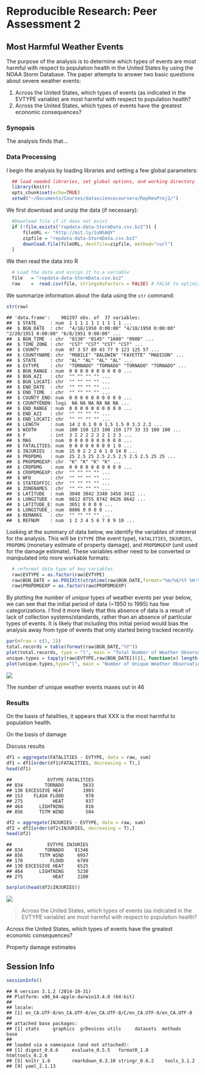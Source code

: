 # Reproducible Research: Peer Assessment 2
## Most Harmful Weather Events

The purpose of the analysis is to determine which types of events are most harmful with respect to population health in the United States by using the NOAA Storm Database. The paper attempts to answer two basic questions about severe weather events:

1. Across the United States, which types of events (as indicated in the EVTYPE variable) are most harmful with respect to population health?
2. Across the United States, which types of events have the greatest economic consequences?

### Synopsis

The analysis finds that...


### Data Processing
I begin the analysis by loading libraries and setting a few global parameters:


```r
  ## load needed libraries, set global options, and working directory
  library(knitr)
  opts_chunk$set(echo=TRUE)       
  setwd("~/Documents/Courses/datasciencecoursera/RepResProj2/")
```

We first download and unzip the data (if necessary):

```r
  #Download file if it does not exist
  if (!file.exists("repdata-data-StormData.csv.bz2")) {
      fileURL <- "http://bit.ly/1uNSAQY"
      zipfile = "repdata-data-StormData.csv.bz2"
      download.file(fileURL, destfile=zipfile, method="curl")
  }
```

We then read the data into R

```r
  # Load the data and assign it to a variable
  file   = "repdata-data-StormData.csv.bz2"
  raw    =  read.csv(file, stringsAsFactors = FALSE) # FALSE to optimize read speed
```

We summarize information about the data using the `str` command:


```r
str(raw)
```

```
## 'data.frame':	902297 obs. of  37 variables:
##  $ STATE__   : num  1 1 1 1 1 1 1 1 1 1 ...
##  $ BGN_DATE  : chr  "4/18/1950 0:00:00" "4/18/1950 0:00:00" "2/20/1951 0:00:00" "6/8/1951 0:00:00" ...
##  $ BGN_TIME  : chr  "0130" "0145" "1600" "0900" ...
##  $ TIME_ZONE : chr  "CST" "CST" "CST" "CST" ...
##  $ COUNTY    : num  97 3 57 89 43 77 9 123 125 57 ...
##  $ COUNTYNAME: chr  "MOBILE" "BALDWIN" "FAYETTE" "MADISON" ...
##  $ STATE     : chr  "AL" "AL" "AL" "AL" ...
##  $ EVTYPE    : chr  "TORNADO" "TORNADO" "TORNADO" "TORNADO" ...
##  $ BGN_RANGE : num  0 0 0 0 0 0 0 0 0 0 ...
##  $ BGN_AZI   : chr  "" "" "" "" ...
##  $ BGN_LOCATI: chr  "" "" "" "" ...
##  $ END_DATE  : chr  "" "" "" "" ...
##  $ END_TIME  : chr  "" "" "" "" ...
##  $ COUNTY_END: num  0 0 0 0 0 0 0 0 0 0 ...
##  $ COUNTYENDN: logi  NA NA NA NA NA NA ...
##  $ END_RANGE : num  0 0 0 0 0 0 0 0 0 0 ...
##  $ END_AZI   : chr  "" "" "" "" ...
##  $ END_LOCATI: chr  "" "" "" "" ...
##  $ LENGTH    : num  14 2 0.1 0 0 1.5 1.5 0 3.3 2.3 ...
##  $ WIDTH     : num  100 150 123 100 150 177 33 33 100 100 ...
##  $ F         : int  3 2 2 2 2 2 2 1 3 3 ...
##  $ MAG       : num  0 0 0 0 0 0 0 0 0 0 ...
##  $ FATALITIES: num  0 0 0 0 0 0 0 0 1 0 ...
##  $ INJURIES  : num  15 0 2 2 2 6 1 0 14 0 ...
##  $ PROPDMG   : num  25 2.5 25 2.5 2.5 2.5 2.5 2.5 25 25 ...
##  $ PROPDMGEXP: chr  "K" "K" "K" "K" ...
##  $ CROPDMG   : num  0 0 0 0 0 0 0 0 0 0 ...
##  $ CROPDMGEXP: chr  "" "" "" "" ...
##  $ WFO       : chr  "" "" "" "" ...
##  $ STATEOFFIC: chr  "" "" "" "" ...
##  $ ZONENAMES : chr  "" "" "" "" ...
##  $ LATITUDE  : num  3040 3042 3340 3458 3412 ...
##  $ LONGITUDE : num  8812 8755 8742 8626 8642 ...
##  $ LATITUDE_E: num  3051 0 0 0 0 ...
##  $ LONGITUDE_: num  8806 0 0 0 0 ...
##  $ REMARKS   : chr  "" "" "" "" ...
##  $ REFNUM    : num  1 2 3 4 5 6 7 8 9 10 ...
```

Looking at the summary of data below, we identify the variables of intererst for the analysis. This will be `EVTYPE` (the event type), `FATALITIES`, `INJURIES`, `PROPDMG` (monetary estimate of property damage), and `PROPDMGEXP` (unit used for the damage estimate). These variables either need to be converted or manipulated into more workable formats:


```r
  # reformat data type of key variables
  raw$EVTYPE = as.factor(raw$EVTYPE)
  raw$BGN_DATE = as.POSIXlt(strptime(raw$BGN_DATE,format="%m/%d/%Y %H:%M:%S"))
  raw$PROPDMGEXP = as.factor(raw$PROPDMGEXP)
```

By plotting the number of *unique* types of weather events per year below, we can see that the initial period of data (~1950 to 1995) has few categorizations. I find it more likely that this absence of data is a result of lack of collection systems/standards, rather than an absence of particular types of events. It is likely that including this initial period would bias the analysis away from type of events that only started being tracked recently.


```r
par(mfrow = c(1, 2))
total.records = table(format(raw$BGN_DATE,"%Y"))
plot(total.records, type = "l", main = "Total Number of Weather Observations Recorded, 1950-2008")
unique.types = tapply(raw$EVTYPE,raw$BGN_DATE[[6]], function(x) length(unique(x)))
plot(unique.types,type="l", main = "Number of Unique Weather Observations Recorded, 1950-2008")
```

![](RepResProj2_files/figure-html/chunkExpl6-1.png) 

The number of unique weather events maxes out in 46

### Results
On the basis of fatalities, it appears that XXX is the most harmful to population health. 

On the basis of damage


Discuss results




```r
df1 = aggregate(FATALITIES ~ EVTYPE, data = raw, sum)
df1 = df1[order(df1$FATALITIES, decreasing = T),]
head(df1)
```

```
##             EVTYPE FATALITIES
## 834        TORNADO       5633
## 130 EXCESSIVE HEAT       1903
## 153    FLASH FLOOD        978
## 275           HEAT        937
## 464      LIGHTNING        816
## 856      TSTM WIND        504
```


```r
df2 = aggregate(INJURIES ~ EVTYPE, data = raw, sum)
df2 = df2[order(df2$INJURIES, decreasing = T),]
head(df2)
```

```
##             EVTYPE INJURIES
## 834        TORNADO    91346
## 856      TSTM WIND     6957
## 170          FLOOD     6789
## 130 EXCESSIVE HEAT     6525
## 464      LIGHTNING     5230
## 275           HEAT     2100
```


```r
barplot(head(df2$INJURIES))
```

![](RepResProj2_files/figure-html/chunkExpl4-1.png) 

> Across the United States, which types of events (as indicated in the EVTYPE variable) are most harmful with respect to population health?

Across the United States, which types of events have the greatest economic consequences?

Property damage estimates 


## Session Info


```r
sessionInfo()
```

```
## R version 3.1.2 (2014-10-31)
## Platform: x86_64-apple-darwin13.4.0 (64-bit)
## 
## locale:
## [1] en_CA.UTF-8/en_CA.UTF-8/en_CA.UTF-8/C/en_CA.UTF-8/en_CA.UTF-8
## 
## attached base packages:
## [1] stats     graphics  grDevices utils     datasets  methods   base     
## 
## loaded via a namespace (and not attached):
## [1] digest_0.6.6     evaluate_0.5.5   formatR_1.0      htmltools_0.2.6 
## [5] knitr_1.8        rmarkdown_0.3.10 stringr_0.6.2    tools_3.1.2     
## [9] yaml_2.1.13
```

